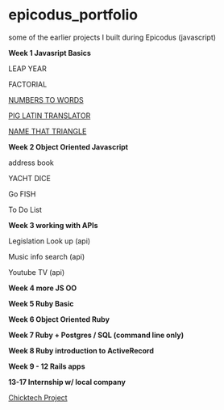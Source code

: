 epicodus_portfolio
==================

some of the earlier projects I built during Epicodus (javascript)


<p><strong>Week 1 Javasript Basics </strong></p>
  <p>LEAP YEAR</p>
  <p>FACTORIAL</p>
  <p><a href="http://thenextepicode.3owl.com/NUMBERS_TO_WORDS/index.html">NUMBERS TO WORDS</a></p>
  <p><a href="http://thenextepicode.3owl.com/PIG_LATIN/index.html">PIG LATIN TRANSLATOR</a></p>
  <p><a href="http://thenextepicode.3owl.com/TRIANGLE/triangles.html">NAME THAT TRIANGLE</a></p>


<p><strong>Week 2 Object Oriented Javascript</strong></p>
<p> address book </p>
<p>YACHT DICE</p>
<p> Go FISH <p>
<p> To Do List <p>

<p><strong>Week 3 working with APIs</strong></p>
<p> Legislation Look up (api) </p>
<p> Music info search (api) </p>
<p> Youtube TV (api) </p>

<p><strong>Week 4 more JS OO</strong> </p>

<p><strong>Week 5 Ruby Basic</strong></p>
<p><strong> Week 6 Object Oriented Ruby</strong></p>
<p><strong>Week 7 Ruby + Postgres / SQL (command line only)</strong></p>
<p><strong>Week 8 Ruby introduction to ActiveRecord </strong></p>
<p><strong>Week 9 - 12 Rails apps</strong></p>
<p><strong>13-17 Internship w/ local company</strong></p>
<p><a href="https://github.com/epicodus/chicktech">Chicktech Project</a></p>

